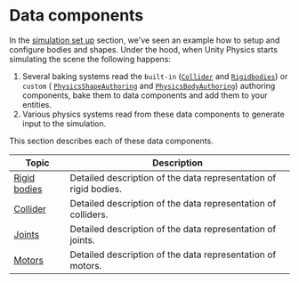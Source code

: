 # Data components

In the [simulation set up](concepts-simulation-set-up.md) section, we've seen an example how to setup and configure bodies and shapes. Under the hood, when Unity Physics starts simulating the scene the following happens:
1. Several baking systems read the `built-in` ([`Collider`](xref:Unity.Physics.Collider) and [`Rigidbodies`](xref:Unity.Physics.RigidBody)) or `custom` ( [`PhysicsShapeAuthoring`](custom-shapes.md) and [`PhysicsBodyAuthoring`](custom-bodies.md)) authoring components, bake them to data components and add them to your entities.
2. Various physics systems read from these data components to generate input to the simulation.

This section describes each of these data components.

| Topic                                      | Description                                                      |
|--------------------------------------------|------------------------------------------------------------------|
| [Rigid bodies](concepts-data.md)           | Detailed description of the data representation of rigid bodies. |
| [Collider](physics-collider-components.md) | Detailed description of the data representation of colliders.    |
| [Joints](custom-joints.md)                 | Detailed description of the data representation of joints.       |
| [Motors](custom-motors.md)                 | Detailed description of the data representation of motors.       |

